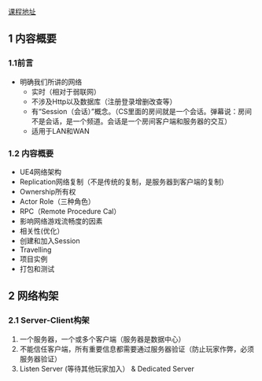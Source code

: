 [课程地址](https://www.bilibili.com/video/BV1dT4y1N7de)

## 1 内容概要

### 1.1前言
- 明确我们所讲的网络
  - 实时（相对于弱联网）
  - 不涉及Http以及数据库（注册登录增删改查等）
  - 有“Session（会话）”概念。（CS里面的房间就是一个会话。弹幕说：房间不是会话，是一个频道。会话是一个房间客户端和服务器的交互）
  - 适用于LAN和WAN

### 1.2 内容概要
- UE4网络架构
- Replication网络复制（不是传统的复制，是服务器到客户端的复制）
- Ownership所有权
- Actor Role（三种角色）
- RPC（Remote Procedure Cal）
- 影响网络游戏流畅度的因素
- 相关性(优化）
- 创建和加入Session
- Travelling
- 项目实例
- 打包和测试

## 2 网络构架

### 2.1 Server-Client构架
1. 一个服务器，一个或多个客户端（服务器是数据中心）
2. 不能信任客户端，所有重要信息都需要通过服务器验证（防止玩家作弊，必须服务器验证）
3. Listen Server (等待其他玩家加入） & Dedicated Server 

